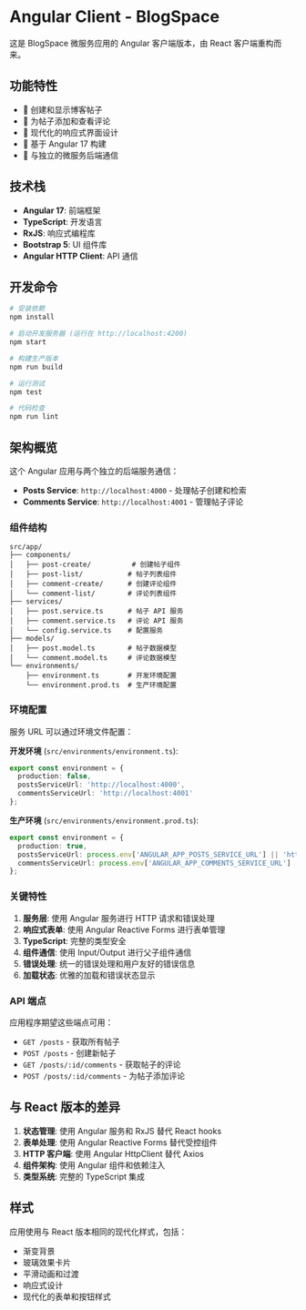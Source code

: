 # Angular Client - BlogSpace

这是 BlogSpace 微服务应用的 Angular 客户端版本，由 React 客户端重构而来。

## 功能特性

- 📝 创建和显示博客帖子
- 💭 为帖子添加和查看评论
- 🎨 现代化的响应式界面设计
- 🚀 基于 Angular 17 构建
- 🔗 与独立的微服务后端通信

## 技术栈

- **Angular 17**: 前端框架
- **TypeScript**: 开发语言
- **RxJS**: 响应式编程库
- **Bootstrap 5**: UI 组件库
- **Angular HTTP Client**: API 通信

## 开发命令

```bash
# 安装依赖
npm install

# 启动开发服务器 (运行在 http://localhost:4200)
npm start

# 构建生产版本
npm run build

# 运行测试
npm test

# 代码检查
npm run lint
```

## 架构概览

这个 Angular 应用与两个独立的后端服务通信：

- **Posts Service**: `http://localhost:4000` - 处理帖子创建和检索
- **Comments Service**: `http://localhost:4001` - 管理帖子评论

### 组件结构

```
src/app/
├── components/
│   ├── post-create/          # 创建帖子组件
│   ├── post-list/           # 帖子列表组件
│   ├── comment-create/      # 创建评论组件
│   └── comment-list/        # 评论列表组件
├── services/
│   ├── post.service.ts      # 帖子 API 服务
│   ├── comment.service.ts   # 评论 API 服务
│   └── config.service.ts    # 配置服务
├── models/
│   ├── post.model.ts        # 帖子数据模型
│   └── comment.model.ts     # 评论数据模型
└── environments/
    ├── environment.ts       # 开发环境配置
    └── environment.prod.ts  # 生产环境配置
```

### 环境配置

服务 URL 可以通过环境文件配置：

**开发环境** (`src/environments/environment.ts`):
```typescript
export const environment = {
  production: false,
  postsServiceUrl: 'http://localhost:4000',
  commentsServiceUrl: 'http://localhost:4001'
};
```

**生产环境** (`src/environments/environment.prod.ts`):
```typescript
export const environment = {
  production: true,
  postsServiceUrl: process.env['ANGULAR_APP_POSTS_SERVICE_URL'] || 'http://localhost:4000',
  commentsServiceUrl: process.env['ANGULAR_APP_COMMENTS_SERVICE_URL'] || 'http://localhost:4001'
};
```

### 关键特性

1. **服务层**: 使用 Angular 服务进行 HTTP 请求和错误处理
2. **响应式表单**: 使用 Angular Reactive Forms 进行表单管理
3. **TypeScript**: 完整的类型安全
4. **组件通信**: 使用 Input/Output 进行父子组件通信
5. **错误处理**: 统一的错误处理和用户友好的错误信息
6. **加载状态**: 优雅的加载和错误状态显示

### API 端点

应用程序期望这些端点可用：

- `GET /posts` - 获取所有帖子
- `POST /posts` - 创建新帖子
- `GET /posts/:id/comments` - 获取帖子的评论
- `POST /posts/:id/comments` - 为帖子添加评论

## 与 React 版本的差异

1. **状态管理**: 使用 Angular 服务和 RxJS 替代 React hooks
2. **表单处理**: 使用 Angular Reactive Forms 替代受控组件
3. **HTTP 客户端**: 使用 Angular HttpClient 替代 Axios
4. **组件架构**: 使用 Angular 组件和依赖注入
5. **类型系统**: 完整的 TypeScript 集成

## 样式

应用使用与 React 版本相同的现代化样式，包括：
- 渐变背景
- 玻璃效果卡片
- 平滑动画和过渡
- 响应式设计
- 现代化的表单和按钮样式